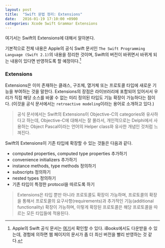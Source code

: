 ```yaml
---
layout: post
title:  "Swift 문법 정리: Extensions"
date:   2016-01-19 17:10:00 +0900
categories: Xcode Swift Grammar Extensions
---
```


여기서는 Swift의 Extensions에 대해서 알아본다.

기본적으로 전체 내용은 Apple의 공식 Swift 문서인 `The Swift Programming Language (Swift 2.1)`의 내용을 정리한 것이며, Swift의 버전이 바뀌면서 바뀌게 되는 내용이 있다면 반영하도록 할 예정이다.[^Swift]


### Extensions

Extensions은 이미 존재하는 클래스, 구조체, 열거체 또는 프로토콜 타입에 새로운 기능을 부여하는 것을 말한다. Extensions의 장점은 라이브러리에 포함되어 있어서서 우리가 직접 해당 소스를 바꿀 수 없는 미리 정의된 타입도 기능 확장이 가능하다는 점이다. (이것을 공식 문서에서는 `retroactive modeling`이라는 용어로 소개하고 있다.)

> 공식 문서에서는 Swift의 Extensions이 Objective-C의 categories와 유사하다고 하는데,  Objective-C에 대해서는 잘 몰라서, 개인적으로는 Delphi에서 사용하는 Object Pascal이라는 언어의 Helper class와 유사한 개념인 것처럼 느껴진다.

Swift의 Extensions이 기존 타입에 확장할 수 있는 것들은 다음과 같다.

* computed properties, computed type properties 추가하기
* convenience initializers 추가하기
* instance methods, type methods 정의하기
* subscripts 정의하기
* nested types 정의하기
* 기존 타입이 특정한 protocol을 따르도록 하기

> Extensions은 타입 뿐만 아니라 프로토콜도 확장이 가능하며, 프로토콜의 확장을 통해서 프로토콜의 요구사항(requirements)과 추가적인 기능(additional functionality) 확장이 가능하며, 이렇게 확장된 프로토콜은 해당 프로토콜을 따르는 모든 타입들에 적용된다.

[^Swift]: Apple의 Swift 공식 문서는 [여기](https://developer.apple.com/library/ios/documentation/Swift/Conceptual/Swift_Programming_Language/index.html)서 확인할 수 있다. iBooks에서도 다운받을 수 있는데, 경험에 의하면 웹 페이지의 문서가 좀 더 최신 버전을 빨리 반영하는 것 같다.
